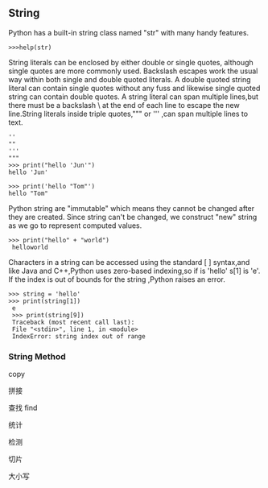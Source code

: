 ## String

Python has a built-in string class named "str" with many handy features.

    >>>help(str)
    
String literals can be enclosed by either double or single quotes,
although single quotes are more commonly used.
Backslash escapes work the usual way within both single and double quoted literals.
A double quoted string literal can contain single quotes without any fuss and likewise single
 quoted string can contain double quotes. A string literal can span multiple lines,but there
 must be a backslash \ at the end of each line to escape the new line.String literals inside 
 triple quotes,""" or ''' ,can span multiple lines to text.
 
 
    ''
    ""
    '''
    """
    >>> print("hello 'Jun'")
    hello 'Jun'
    
    >>> print('hello "Tom"')
    hello "Tom"
    
Python string are "immutable" which means they cannot be changed after they are created.
Since string can't be changed, we construct "new" string as we go to represent computed
values. 

    >>> print("hello" + "world")
     helloworld

Characters in a string can be accessed using the standard [ ] syntax,and  like 
Java and C++,Python uses zero-based indexing,so if is 'hello' s[1] is 'e'.
If the index is out of bounds for the string ,Python raises an error. 

    >>> string = 'hello'
    >>> print(string[1])
     e
     >>> print(string[9])
     Traceback (most recent call last):
     File "<stdin>", line 1, in <module>
     IndexError: string index out of range


### String Method 

copy

拼接

查找 find

统计

检测

切片

大小写